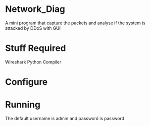 # Network_Diag
A mini program that capture the packets and analyse if the system is attacked by DDoS with GUI

# Stuff Required
Wireshark
Python Compiler

# Configure


# Running
The default username is admin and password is password
